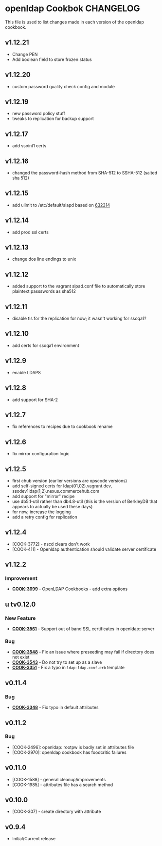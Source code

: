 openldap Cookbok CHANGELOG
==========================
This file is used to list changes made in each version of the openldap cookbook.

v1.12.21
-------
- Change PEN
- Add boolean field to store frozen status

v1.12.20
-------
- custom password quality check config and module

v1.12.19
-------
- new password policy stuff
- tweaks to replication for backup support

v1.12.17
-------
- add ssoint1 certs

v1.12.16
-------
- changed the password-hash method from SHA-512 to SSHA-512 (salted sha 512)

v1.12.15
-------
- add ulimit to /etc/default/slapd based on [632314](https://bugs.launchpad.net/ubuntu/+source/openldap2.3/+bug/632314)

v1.12.14
-------
- add prod ssl certs

v1.12.13
-------
- change dos line endings to unix

v1.12.12
-------
- added support to the vagrant slpad.conf file to automatically store plaintext passswords as sha512

v1.12.11
-------
- disable tls for the replication for now; it wasn't working for ssoqa1?

v1.12.10
-------
- add certs for ssoqa1 environment

v1.12.9
-------
- enable LDAPS

v1.12.8
-------
- add support for SHA-2

v1.12.7
-------
- fix references to recipes due to cookbook rename

v1.12.6
-------
- fix mirror configuration logic

v1.12.5
-------
- first chub version (earlier versions are opscode versions)
- add self-signed certs for ldap(01,02).vagrant.dev, ssodev1ldap(1,2).nexus.commercehub.com
- add support for "mirror" recipe
- use db5.1-util rather than db4.8-util (this is the version of BerkleyDB that appears to actually be used these days)
- for now, increase the logging
- add a retry config for replication

v1.12.4
-------

- [COOK-3772] - nscd clears don't work
- [COOK-411]  - Openldap authentication should validate server certificate


v1.12.2
-------
### Improvement
- **[COOK-3699](https://tickets.opscode.com/browse/COOK-3699)** - OpenLDAP Cookbooks - add extra options


u tv0.12.0
-------
### New Feature
- **[COOK-3561](https://tickets.opscode.com/browse/COOK-3561)** - Support out of band SSL certificates in openldap::server

### Bug
- **[COOK-3548](https://tickets.opscode.com/browse/COOK-3548)** - Fix an issue where preseeding may fail if directory does not exist
- **[COOK-3543](https://tickets.opscode.com/browse/COOK-3543)** - Do not try to set up as a slave
- **[COOK-3351](https://tickets.opscode.com/browse/COOK-3351)** - Fix a typo in `ldap-ldap.conf.erb` template


v0.11.4
-------
### Bug
- **[COOK-3348](https://tickets.opscode.com/browse/COOK-3348)** - Fix typo in default attributes

v0.11.2
-------
### Bug
- [COOK-2496]: openldap: rootpw is badly set in attributes file
- [COOK-2970]: openldap cookbook has foodcritic failures

v0.11.0
-------
- [COOK-1588] - general cleanup/improvements
- [COOK-1985] - attributes file has a search method

v0.10.0
-------
- [COOK-307] - create directory with attribute

v0.9.4
-------
- Initial/Current release
